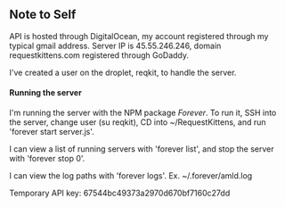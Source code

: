 ## Note to Self

API is hosted through DigitalOcean, my account registered through my typical gmail address.
Server IP is 45.55.246.246, domain requestkittens.com registered through GoDaddy.

I've created a user on the droplet, reqkit, to handle the server.


#### Running the server

I'm running the server with the NPM package *Forever*. To run it, SSH into the server,
change user (su reqkit), CD into ~/RequestKittens, and run 'forever start server.js'.

I can view a list of running servers with 'forever list', and stop the server with
'forever stop 0'.

I can view the log paths with 'forever logs'. Ex. ~/.forever/amld.log


Temporary API key: 67544bc49373a2970d670bf7160c27dd